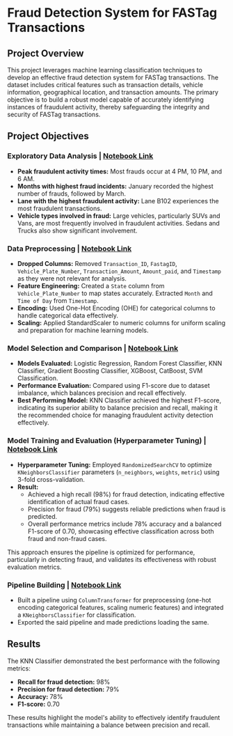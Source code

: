 # Fraud Detection System for FASTag Transactions

## Project Overview
This project leverages machine learning classification techniques to develop an effective fraud detection system for FASTag transactions. The dataset includes critical features such as transaction details, vehicle information, geographical location, and transaction amounts. The primary objective is to build a robust model capable of accurately identifying instances of fraudulent activity, thereby safeguarding the integrity and security of FASTag transactions.

## Project Objectives
### Exploratory Data Analysis | [Notebook Link](https://github.com/sanhiitaa/fastag-fraud-detection-classification/blob/main/fastag_data_preprocessing_and_EDA.ipynb)
- **Peak fraudulent activity times:** Most frauds occur at 4 PM, 10 PM, and 6 AM.
- **Months with highest fraud incidents:** January recorded the highest number of frauds, followed by March.
- **Lane with the highest fraudulent activity:** Lane B102 experiences the most fraudulent transactions.
- **Vehicle types involved in fraud:** Large vehicles, particularly SUVs and Vans, are most frequently involved in fraudulent activities. Sedans and Trucks also show significant involvement.

### Data Preprocessing | [Notebook Link](https://github.com/sanhiitaa/fastag-fraud-detection-classification/blob/main/fastag_data_preprocessing_and_EDA.ipynb)
- **Dropped Columns:** Removed `Transaction_ID`, `FastagID`, `Vehicle_Plate_Number`, `Transaction_Amount`, `Amount_paid`, and `Timestamp` as they were not relevant for analysis.
- **Feature Engineering:** Created a `State` column from `Vehicle_Plate_Number` to map states accurately. Extracted `Month` and `Time of Day` from `Timestamp`.
- **Encoding:** Used One-Hot Encoding (OHE) for categorical columns to handle categorical data effectively.
- **Scaling:** Applied StandardScaler to numeric columns for uniform scaling and preparation for machine learning models.

### Model Selection and Comparison | [Notebook Link](https://github.com/sanhiitaa/fastag-fraud-detection-classification/blob/main/fastag_model_comparison.ipynb)
- **Models Evaluated:** Logistic Regression, Random Forest Classifier, KNN Classifier, Gradient Boosting Classifier, XGBoost, CatBoost, SVM Classification.
- **Performance Evaluation:** Compared using F1-score due to dataset imbalance, which balances precision and recall effectively.
- **Best Performing Model:** KNN Classifier achieved the highest F1-score, indicating its superior ability to balance precision and recall, making it the recommended choice for managing fraudulent activity detection effectively.

### Model Training and Evaluation (Hyperparameter Tuning) | [Notebook Link](https://github.com/sanhiitaa/fastag-fraud-detection-classification/blob/main/fastag_detection_hyperparameter_tuning_and_pipeline.ipynb)
- **Hyperparameter Tuning:** Employed `RandomizedSearchCV` to optimize `KNeighborsClassifier` parameters (`n_neighbors`, `weights`, `metric`) using 3-fold cross-validation.
- **Result:** 
  - Achieved a high recall (98%) for fraud detection, indicating effective identification of actual fraud cases.
  - Precision for fraud (79%) suggests reliable predictions when fraud is predicted.
  - Overall performance metrics include 78% accuracy and a balanced F1-score of 0.70, showcasing effective classification across both fraud and non-fraud cases.
  
This approach ensures the pipeline is optimized for performance, particularly in detecting fraud, and validates its effectiveness with robust evaluation metrics.

### Pipeline Building | [Notebook Link](https://github.com/sanhiitaa/fastag-fraud-detection-classification/blob/main/fastag_detection_hyperparameter_tuning_and_pipeline.ipynb)
- Built a pipeline using `ColumnTransformer` for preprocessing (one-hot encoding categorical features, scaling numeric features) and integrated a `KNeighborsClassifier` for classification.
- Exported the said pipeline and made predictions loading the same.

## Results
The KNN Classifier demonstrated the best performance with the following metrics:
- **Recall for fraud detection:** 98%
- **Precision for fraud detection:** 79%
- **Accuracy:** 78%
- **F1-score:** 0.70

These results highlight the model's ability to effectively identify fraudulent transactions while maintaining a balance between precision and recall.

